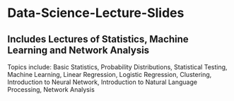 # Data-Science-Lecture-Slides
## Includes Lectures of Statistics, Machine Learning and Network Analysis
Topics include: Basic Statistics, Probability Distributions, Statistical Testing, Machine Learning, Linear Regression, Logistic Regression, Clustering, Introduction to Neural Network, Introduction to Natural Language Processing, Network Analysis 
